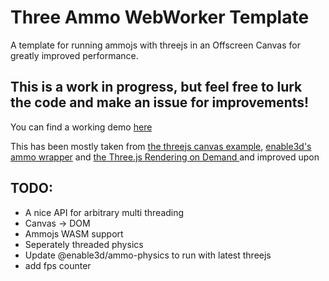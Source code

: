 # Three Ammo WebWorker Template

A template for running ammojs with threejs in an Offscreen Canvas for greatly improved performance.

## This is a work in progress, but feel free to lurk the code and make an issue for improvements!

You can find a working demo [here](https://three-ammo-webworker-template.netlify.app/) 

This has been mostly taken from [the threejs canvas example](https://threejs.org/examples/?q=offsc#webgl_worker_offscreencanvas), [enable3d's ammo wrapper](https://enable3d.io) and [the Three.js Rendering on Demand
](https://threejsfundamentals.org/threejs/lessons/threejs-rendering-on-demand.html) and improved upon


## TODO: 

- A nice API for arbitrary multi threading
- Canvas -> DOM 
- Ammojs WASM support
- Seperately threaded physics
- Update @enable3d/ammo-physics to run with latest threejs
- add fps counter
